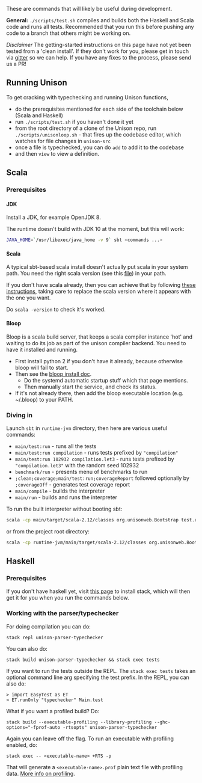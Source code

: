 These are commands that will likely be useful during development.

__General:__ `./scripts/test.sh` compiles and builds both the Haskell and Scala code and runs all tests. Recommended that you run this before pushing any code to a branch that others might be working on.

_Disclaimer_ The getting-started instructions on this page have not yet been tested from a 'clean install'.  If they don't work for you, please get in touch via [gitter](https://gitter.im/unisonweb/unison) so we can help.  If you have any fixes to the process, please send us a PR!

## Running Unison

To get cracking with typechecking and running Unison functions, 
* do the prerequisites mentioned for each side of the toolchain below (Scala and Haskell)
* run `./scripts/test.sh` if you haven't done it yet
* from the root directory of a clone of the Unison repo, run `./scripts/unisonloop.sh` - that fires up the codebase editor, which watches for file changes in `unison-src`
* once a file is typechecked, you can do `add` to add it to the codebase
* and then `view` to view a definition.

## Scala

### Prerequisites

#### JDK

Install a JDK, for example OpenJDK 8.  

The runtime doesn't build with JDK 10 at the moment, but this will work:
```bash
JAVA_HOME=`/usr/libexec/java_home -v 9` sbt <commands ...>
```
#### Scala

A typical sbt-based scala install doesn't actually put scala in your system path.  You need the right scala version (see this [file](https://github.com/unisonweb/unison/blob/master/runtime-jvm/build.sbt)) in your path.

If you don't have scala already, then you can achieve that by following [these instructions](https://gist.github.com/Frozenfire92/3627e38dc47ca581d6d024c14c1cf4a9), taking care to replace the scala version where it appears with the one you want.  

Do `scala -version` to check it's worked.  

#### Bloop

Bloop is a scala build server, that keeps a scala compiler instance 'hot' and waiting to do its job as part of the unison compiler backend.  You need to have it installed and running.

* First install python 2 if you don't have it already, because otherwise bloop will fail to start.
* Then see the [bloop install doc](https://scalacenter.github.io/bloop/docs/installation/).  
  * Do the systemd automatic startup stuff which that page mentions.  
  * Then manually start the service, and check its status.
* If it's not already there, then add the bloop executable location (e.g. ~/.bloop) to your PATH.

### Diving in

Launch `sbt` in `runtime-jvm` directory, then here are various useful commands:

* `main/test:run` - runs all the tests
* `main/test:run compilation` - runs tests prefixed by `"compilation"`
* `main/test:run 102932 compilation.let3` - runs tests prefixed by `"compilation.let3"` with the random seed 102932
* `benchmark/run` - presents menu of benchmarks to run
* `;clean;coverage;main/test:run;coverageReport` followed optionally by `;coverageOff` - generates test coverage report
* `main/compile` - builds the interpreter
* `main/run` - builds and runs the interpreter

To run the built interpreter without booting sbt:
```bash
scala -cp main/target/scala-2.12/classes org.unisonweb.Bootstrap test.ub
```
or from the project root directory:
```bash
scala -cp runtime-jvm/main/target/scala-2.12/classes org.unisonweb.Bootstrap test.ub
```

## Haskell

### Prerequisites
If you don't have haskell yet, visit [this page](https://docs.haskellstack.org/en/stable/README/#how-to-install) to install stack, which will then get it for you when you run the commands below.  

### Working with the parser/typechecker
For doing compilation you can do:

    stack repl unison-parser-typechecker

You can also do:

    stack build unison-parser-typechecker && stack exec tests

If you want to run the tests outside the REPL. The `stack exec tests` takes an optional command line arg specifying the test prefix. In the REPL, you can also do:

    > import EasyTest as ET
    > ET.runOnly "typechecker" Main.test

What if you want a profiled build? Do:

    stack build --executable-profiling --library-profiling --ghc-options="-fprof-auto -rtsopts" unison-parser-typechecker

Again you can leave off the flag. To run an executable with profiling enabled, do:

    stack exec -- <executable-name> +RTS -p

That will generate a `<executable-name>.prof` plain text file with profiling data. [More info on profiling](https://downloads.haskell.org/~ghc/latest/docs/html/users_guide/profiling.html).
